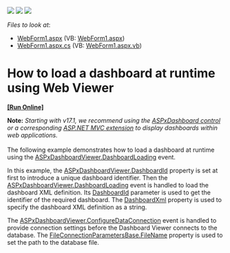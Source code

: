 <!-- default badges list -->
![](https://img.shields.io/endpoint?url=https://codecentral.devexpress.com/api/v1/VersionRange/128580276/14.1.6%2B)
[![](https://img.shields.io/badge/Open_in_DevExpress_Support_Center-FF7200?style=flat-square&logo=DevExpress&logoColor=white)](https://supportcenter.devexpress.com/ticket/details/E4761)
[![](https://img.shields.io/badge/📖_How_to_use_DevExpress_Examples-e9f6fc?style=flat-square)](https://docs.devexpress.com/GeneralInformation/403183)
<!-- default badges end -->
<!-- default file list -->
*Files to look at*:

* [WebForm1.aspx](./CS/Dashboard_DashboardLoading/WebForm1.aspx) (VB: [WebForm1.aspx](./VB/Dashboard_DashboardLoading/WebForm1.aspx))
* [WebForm1.aspx.cs](./CS/Dashboard_DashboardLoading/WebForm1.aspx.cs) (VB: [WebForm1.aspx.vb](./VB/Dashboard_DashboardLoading/WebForm1.aspx.vb))
<!-- default file list end -->
# How to load a dashboard at runtime using Web Viewer
<!-- run online -->
**[[Run Online]](https://codecentral.devexpress.com/e4761)**
<!-- run online end -->


<p><strong>Note:</strong> <em>Starting with v17.1, we recommend using the <a href="https://documentation.devexpress.com/Dashboard/CustomDocument16976.aspx">ASPxDashboard control</a> or a corresponding <a href="https://documentation.devexpress.com/Dashboard/CustomDocument16977.aspx">ASP.NET MVC extension</a> to display dashboards within web applications.<br></em><br>The following example demonstrates how to load a dashboard at runtime using the <a href="http://documentation.devexpress.com/#Dashboard/DevExpressDashboardWebASPxDashboardViewer_DashboardLoadingtopic"><u>ASPxDashboardViewer.DashboardLoading</u></a> event.</p>
<p>In this example, the <a href="http://documentation.devexpress.com/#Dashboard/DevExpressDashboardWebASPxDashboardViewer_DashboardIdtopic"><u>ASPxDashboardViewer.DashboardId</u></a> property is set at first to introduce a unique dashboard identifier. Then the <a href="http://documentation.devexpress.com/#Dashboard/DevExpressDashboardWebASPxDashboardViewer_DashboardLoadingtopic"><u>ASPxDashboardViewer.DashboardLoading</u></a> event is handled to load the dashboard XML definition. Its <a href="http://documentation.devexpress.com/#Dashboard/DevExpressDashboardWebDashboardLoadingEventArgs_DashboardIdtopic"><u>DashboardId</u></a> parameter is used to get the identifier of the required dashboard. The <a href="http://documentation.devexpress.com/#Dashboard/DevExpressDashboardWebDashboardLoadingEventArgs_DashboardXmltopic"><u>DashboardXml</u></a> property is used to specify the dashboard XML definition as a string.</p>
<p>The <a href="http://documentation.devexpress.com/#Dashboard/DevExpressDashboardWebASPxDashboardViewer_ConfigureDataConnectiontopic"><u>ASPxDashboardViewer.ConfigureDataConnection</u></a> event is handled to provide connection settings before the Dashboard Viewer connects to the database. The <a href="http://documentation.devexpress.com/#CoreLibraries/DevExpressDataAccessConnectionParametersFileConnectionParametersBase_FileNametopic"><u>FileConnectionParametersBase.FileName</u></a> property is used to set the path to the database file.</p>

<br/>


